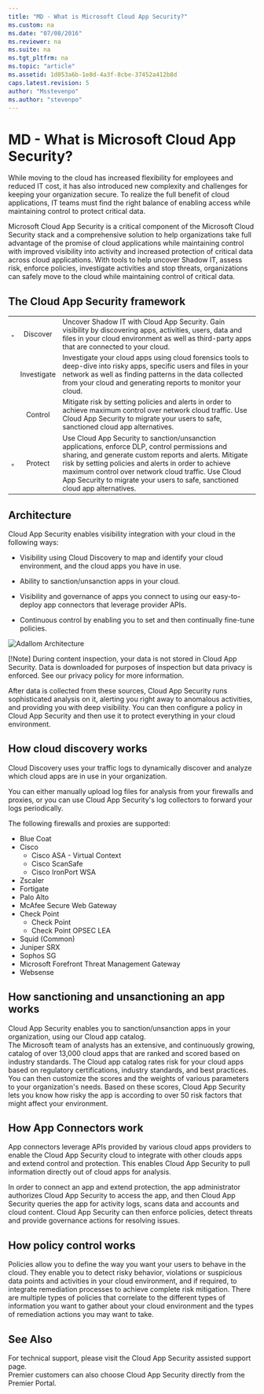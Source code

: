 ```yaml
---
title: "MD - What is Microsoft Cloud App Security?"
ms.custom: na
ms.date: "07/08/2016"
ms.reviewer: na
ms.suite: na
ms.tgt_pltfrm: na
ms.topic: "article"
ms.assetid: 1d053a6b-1e8d-4a3f-8cbe-37452a412b8d
caps.latest.revision: 5
author: "Msstevenpo"
ms.author: "stevenpo"
---
```

# MD - What is Microsoft Cloud App Security?
While moving to the cloud has increased flexibility for employees and reduced IT cost, it has also introduced new complexity and challenges for keeping your organization secure. To realize the full benefit of cloud applications, IT teams must find the right balance of enabling access while maintaining control to protect critical data.  
  
Microsoft Cloud App Security is a critical component of the Microsoft Cloud Security stack and a comprehensive solution to help organizations take full advantage of the promise of cloud applications while maintaining control with improved visibility into activity and increased protection of critical data across cloud applications. With tools to help uncover Shadow IT, assess risk, enforce policies, investigate activities and stop threats, organizations can safely move to the cloud while maintaining control of critical data.  
  
## The Cloud App Security framework  
  
| | | |  
| :------------ |:---------------:| -----|  
| ![Discovery icon](./media/discovery-icon.png)  |Discover  |Uncover Shadow IT with Cloud App Security. Gain visibility by discovering apps, activities, users, data and files in your cloud environment as well as third-party apps that are connected to your cloud.    
|     |Investigate |Investigate your cloud apps using cloud forensics tools to deep-dive into risky apps, specific users and files in your network as well as finding patterns in the data collected from your cloud and generating reports to monitor your cloud.           
|     |Control |Mitigate risk by setting policies and alerts in order to achieve maximum control over network cloud traffic. Use Cloud App Security to migrate your users to safe, sanctioned cloud app alternatives.           
| ![Protect icon](./media/protect-icon.png) |Protect |Use Cloud App Security to sanction/unsanction applications, enforce DLP, control permissions and sharing, and generate custom reports and alerts. Mitigate risk by setting policies and alerts in order to achieve maximum control over network cloud traffic. Use Cloud App Security to migrate your users to safe, sanctioned cloud app alternatives.           
  
## Architecture  
  
Cloud App Security enables visibility integration with your cloud in the following ways:  
  
- Visibility using Cloud Discovery to map and identify your cloud environment, and the cloud apps you have in use.  
  
- Ability to sanction/unsanction apps in your cloud.  
  
- Visibility and governance of apps you connect to using our easy-to-deploy app connectors that leverage provider APIs.  
  
- Continuous control by enabling you to set and then continually fine-tune policies.  
  
![Adallom Architecture](/Image/Adallom%20Architecture.png)  
  
[!Note] During content inspection, your data is not stored in Cloud App Security. Data is downloaded for purposes of inspection but data privacy is enforced. See our privacy policy for more information.  
  
After data is collected from these sources, Cloud App Security runs sophisticated analysis on it, alerting you right away to anomalous activities, and providing you with deep visibility. You can then configure a policy in Cloud App Security and then use it to protect everything in your cloud environment.  
  
## How cloud discovery works  
  
Cloud Discovery uses your traffic logs to dynamically discover and analyze which cloud apps are in use in your organization.  
  
You can either manually upload log files for analysis from your firewalls and proxies, or you can use Cloud App Security's log collectors to forward your logs periodically.  
  
The following firewalls and proxies are supported:  
  
- Blue Coat  
- Cisco  
    - Cisco ASA - Virtual Context  
    - Cisco ScanSafe  
    - Cisco IronPort WSA  
- Zscaler  
- Fortigate  
- Palo Alto  
- McAfee Secure Web Gateway  
- Check Point  
    - Check Point  
    - Check Point OPSEC LEA  
- Squid (Common)  
- Juniper SRX  
- Sophos SG  
- Microsoft Forefront Threat Management Gateway  
- Websense  
  
## How sanctioning and unsanctioning an app works  
  
Cloud App Security enables you to sanction/unsanction apps in your organization, using our Cloud app catalog.  
The Microsoft team of analysts has an extensive, and continuously growing, catalog of over 13,000 cloud apps that are ranked and scored based on industry standards. The Cloud app catalog rates risk for your cloud apps based on regulatory certifications, industry standards, and best practices. You can then customize the scores and the weights of various parameters to your organization's needs. Based on these scores, Cloud App Security lets you know how risky the app is according to over 50 risk factors that might affect your environment.  
  
## How App Connectors work  
  
App connectors leverage APIs provided by various cloud apps providers to enable the Cloud App Security cloud to integrate with other clouds apps and extend control and protection. This enables Cloud App Security to pull information directly out of cloud apps for analysis.  
  
In order to connect an app and extend protection, the app administrator authorizes Cloud App Security to access the app, and then Cloud App Security queries the app for activity logs, scans data and accounts and cloud content. Cloud App Security can then enforce policies, detect threats and provide governance actions for resolving issues.  
  
## How policy control works  
  
Policies allow you to define the way you want your users to behave in the cloud. They enable you to detect risky behavior, violations or suspicious data points and activities in your cloud environment, and if required, to integrate remediation processes to achieve complete risk mitigation. There are multiple types of policies that correlate to the different types of information you want to gather about your cloud environment and the types of remediation actions you may want to take.  
  
## See Also  
For technical support, please visit the Cloud App Security assisted support page.  
Premier customers can also choose Cloud App Security directly from the Premier Portal.  
  
  
